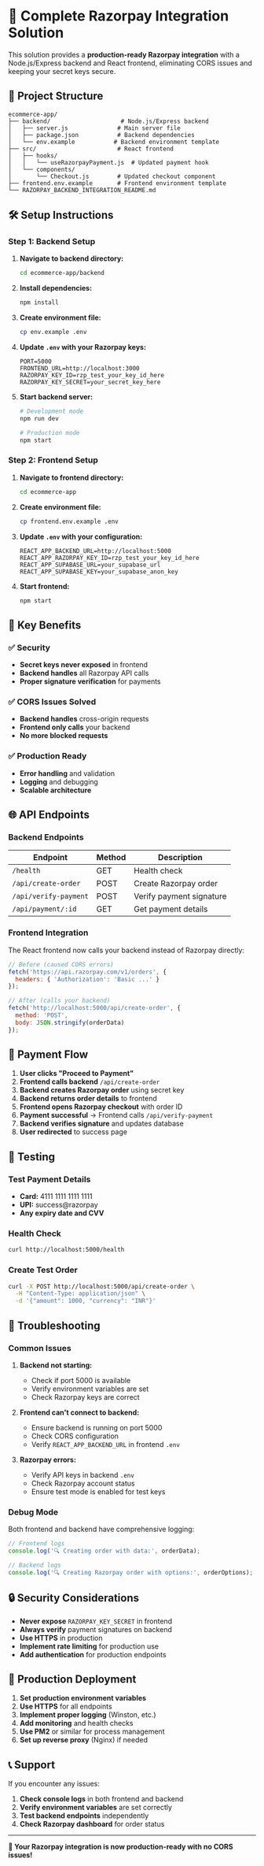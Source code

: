 # 🚀 Complete Razorpay Integration Solution

This solution provides a **production-ready Razorpay integration** with a Node.js/Express backend and React frontend, eliminating CORS issues and keeping your secret keys secure.

## 📁 Project Structure

```
ecommerce-app/
├── backend/                    # Node.js/Express backend
│   ├── server.js              # Main server file
│   ├── package.json           # Backend dependencies
│   └── env.example           # Backend environment template
├── src/                       # React frontend
│   ├── hooks/
│   │   └── useRazorpayPayment.js  # Updated payment hook
│   └── components/
│       └── Checkout.js        # Updated checkout component
├── frontend.env.example       # Frontend environment template
└── RAZORPAY_BACKEND_INTEGRATION_README.md
```

## 🛠️ Setup Instructions

### **Step 1: Backend Setup**

1. **Navigate to backend directory:**
   ```bash
   cd ecommerce-app/backend
   ```

2. **Install dependencies:**
   ```bash
   npm install
   ```

3. **Create environment file:**
   ```bash
   cp env.example .env
   ```

4. **Update `.env` with your Razorpay keys:**
   ```env
   PORT=5000
   FRONTEND_URL=http://localhost:3000
   RAZORPAY_KEY_ID=rzp_test_your_key_id_here
   RAZORPAY_KEY_SECRET=your_secret_key_here
   ```

5. **Start backend server:**
   ```bash
   # Development mode
   npm run dev
   
   # Production mode
   npm start
   ```

### **Step 2: Frontend Setup**

1. **Navigate to frontend directory:**
   ```bash
   cd ecommerce-app
   ```

2. **Create environment file:**
   ```bash
   cp frontend.env.example .env
   ```

3. **Update `.env` with your configuration:**
   ```env
   REACT_APP_BACKEND_URL=http://localhost:5000
   REACT_APP_RAZORPAY_KEY_ID=rzp_test_your_key_id_here
   REACT_APP_SUPABASE_URL=your_supabase_url
   REACT_APP_SUPABASE_KEY=your_supabase_anon_key
   ```

4. **Start frontend:**
   ```bash
   npm start
   ```

## 🔑 Key Benefits

### ✅ **Security**
- **Secret keys never exposed** in frontend
- **Backend handles** all Razorpay API calls
- **Proper signature verification** for payments

### ✅ **CORS Issues Solved**
- **Backend handles** cross-origin requests
- **Frontend only calls** your backend
- **No more blocked requests**

### ✅ **Production Ready**
- **Error handling** and validation
- **Logging** and debugging
- **Scalable architecture**

## 🌐 API Endpoints

### **Backend Endpoints**

| Endpoint | Method | Description |
|----------|--------|-------------|
| `/health` | GET | Health check |
| `/api/create-order` | POST | Create Razorpay order |
| `/api/verify-payment` | POST | Verify payment signature |
| `/api/payment/:id` | GET | Get payment details |

### **Frontend Integration**

The React frontend now calls your backend instead of Razorpay directly:

```javascript
// Before (caused CORS errors)
fetch('https://api.razorpay.com/v1/orders', {
  headers: { 'Authorization': 'Basic ...' }
});

// After (calls your backend)
fetch('http://localhost:5000/api/create-order', {
  method: 'POST',
  body: JSON.stringify(orderData)
});
```

## 🔄 Payment Flow

1. **User clicks "Proceed to Payment"**
2. **Frontend calls backend** `/api/create-order`
3. **Backend creates Razorpay order** using secret key
4. **Backend returns order details** to frontend
5. **Frontend opens Razorpay checkout** with order ID
6. **Payment successful** → Frontend calls `/api/verify-payment`
7. **Backend verifies signature** and updates database
8. **User redirected** to success page

## 🧪 Testing

### **Test Payment Details**
- **Card:** 4111 1111 1111 1111
- **UPI:** success@razorpay
- **Any expiry date and CVV**

### **Health Check**
```bash
curl http://localhost:5000/health
```

### **Create Test Order**
```bash
curl -X POST http://localhost:5000/api/create-order \
  -H "Content-Type: application/json" \
  -d '{"amount": 1000, "currency": "INR"}'
```

## 🚨 Troubleshooting

### **Common Issues**

1. **Backend not starting:**
   - Check if port 5000 is available
   - Verify environment variables are set
   - Check Razorpay keys are correct

2. **Frontend can't connect to backend:**
   - Ensure backend is running on port 5000
   - Check CORS configuration
   - Verify `REACT_APP_BACKEND_URL` in frontend `.env`

3. **Razorpay errors:**
   - Verify API keys in backend `.env`
   - Check Razorpay account status
   - Ensure test mode is enabled for test keys

### **Debug Mode**

Both frontend and backend have comprehensive logging:

```javascript
// Frontend logs
console.log('🔍 Creating order with data:', orderData);

// Backend logs
console.log('🔍 Creating Razorpay order with options:', orderOptions);
```

## 🔒 Security Considerations

- **Never expose** `RAZORPAY_KEY_SECRET` in frontend
- **Always verify** payment signatures on backend
- **Use HTTPS** in production
- **Implement rate limiting** for production use
- **Add authentication** for production endpoints

## 🚀 Production Deployment

1. **Set production environment variables**
2. **Use HTTPS** for all endpoints
3. **Implement proper logging** (Winston, etc.)
4. **Add monitoring** and health checks
5. **Use PM2** or similar for process management
6. **Set up reverse proxy** (Nginx) if needed

## 📞 Support

If you encounter any issues:

1. **Check console logs** in both frontend and backend
2. **Verify environment variables** are set correctly
3. **Test backend endpoints** independently
4. **Check Razorpay dashboard** for order status

---

**🎉 Your Razorpay integration is now production-ready with no CORS issues!** 